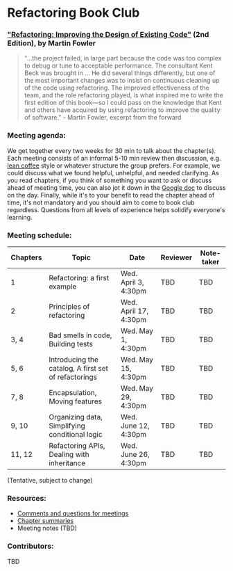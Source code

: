 # Refactoring Book Club

### ["Refactoring: Improving the Design of Existing Code"](https://www.amazon.ca/Refactoring-Improving-Design-Existing-Code/dp/0134757599/ref=sr_1_1?crid=28WPJ77S2LZCH&keywords=refactoring+martin+fowler&qid=1552664077&s=gateway&sprefix=refactor%2Caps%2C-1&sr=8-1) (2nd Edition), by Martin Fowler

> "...the project failed, in large part because the code was too complex to debug or tune to acceptable performance. The consultant Kent Beck was brought in ... He did several things differently, but one of the most important changes was to insist on continuous cleaning up of the code using refactoring. The improved effectiveness of the team, and the role refactoring played, is what inspired me to write the first edition of this book—so I could pass on the knowledge that Kent and others have acquired by using refactoring to improve the quality of software." - Martin Fowler, excerpt from the forward

### Meeting agenda:

We get together every two weeks for 30 min to talk about the chapter(s). Each meeting consists of an informal 5-10 min review then discussion, e.g. [lean coffee](http://agilecoffee.com/leancoffee/) style or whatever structure the group prefers. For example, we could discuss what we found helpful, unhelpful, and needed clarifying. As you read chapters, if you think of something you want to ask or discuss ahead of meeting time, you can also jot it down in the [Google doc](https://docs.google.com/document/d/1riTzBFDNBvNPHss8z7qK7U1dtx73TgC7yUtzkn3fla8/edit?usp=sharing) to discuss on the day. Finally, while it's to your benefit to read the chapter ahead of time, it's not mandatory and you should aim to come to book club regardless. Questions from all levels of experience helps solidify everyone's learning.

### Meeting schedule:

| Chapters | Topic                                                | Date                  | Reviewer | Note-taker |
| -------- | ---------------------------------------------------- | --------------------- | -------- | ---------- |
| 1        | Refactoring: a first example                         | Wed. April 3, 4:30pm  | TBD      | TBD        |
| 2        | Principles of refactoring                            | Wed. April 17, 4:30pm | TBD      | TBD        |
| 3, 4     | Bad smells in code, Building tests                   | Wed. May 1, 4:30pm    | TBD      | TBD        |
| 5, 6     | Introducing the catalog, A first set of refactorings | Wed. May 15, 4:30pm   | TBD      | TBD        |
| 7, 8     | Encapsulation, Moving features                       | Wed. May 29, 4:30pm   | TBD      | TBD        |
| 9, 10    | Organizing data, Simplifying conditional logic       | Wed. June 12, 4:30pm  | TBD      | TBD        |
| 11, 12   | Refactoring APIs, Dealing with inheritance           | Wed. June 26, 4:30pm  | TBD      | TBD        |

(Tentative, subject to change)

### Resources:

- [Comments and questions for meetings](https://docs.google.com/document/d/1riTzBFDNBvNPHss8z7qK7U1dtx73TgC7yUtzkn3fla8/edit?usp=sharing)
- [Chapter summaries](./chapter-summaries.md)
- Meeting notes (TBD)

### Contributors:

TBD
